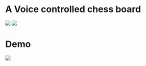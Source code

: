 # A Voice controlled chess board
![](https://github.com/xeomatrix369/chess_tyr/blob/master/intro.jpeg)
![](https://github.com/xeomatrix369/chess_tyr/blob/master/body.jpeg)
# Demo
![](https://github.com/xeomatrix369/chess_tyr/blob/master/working.gif)
